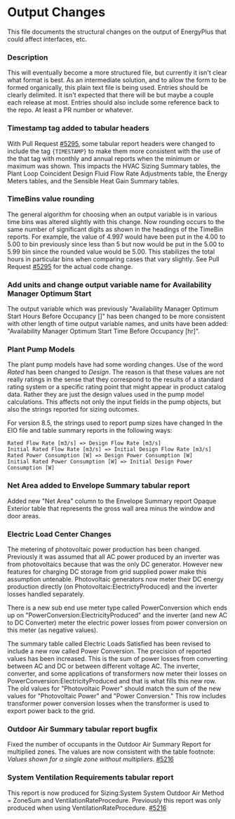 Output Changes
==============

This file documents the structural changes on the output of EnergyPlus that could affect interfaces, etc.

### Description

This will eventually become a more structured file, but currently it isn't clear what format is best. As an intermediate solution, and to allow the form to be formed organically, this plain text file is being used. Entries should be clearly delimited.  It isn't expected that there will be but maybe a couple each release at most. Entries should also include some reference back to the repo.  At least a PR number or whatever.

### Timestamp tag added to tabular headers

With Pull Request [#5295](https://github.com/NREL/EnergyPlus/pull/5295), some tabular report headers were changed to include the tag ```{TIMESTAMP}``` to make them more consistent with the use of the that tag with monthly and annual reports when the minimum or maximum was shown. This impacts the HVAC Sizing Summary tables, the Plant Loop Coincident Design Fluid Flow Rate Adjustments table,  the Energy Meters tables, and the Sensible Heat Gain Summary tables.

### TimeBins value rounding

The general algorithm for choosing when an output variable is in various time bins was altered slightly with this change. Now rounding occurs to the same number of significant digits as shown in the headings of the TimeBin reports. For example, the value of 4.997 would have been put in the 4.00 to 5.00 to  bin previously since less than 5 but now would be put in the 5.00 to 5.99 bin since the rounded value would be 5.00.  This stabilizes the total hours in particular bins when comparing cases that vary slightly. See Pull Request [#5295](https://github.com/NREL/EnergyPlus/pull/5295) for the actual code change.

### Add units and change output variable name for Availability Manager Optimum Start

The output variable which was previously "Availability Manager Optimum Start Hours Before Occupancy []" has been changed to be more consistent with other length of time output variable names, and units have been added:
"Availability Manager Optimum Start Time Before Occupancy [hr]".

### Plant Pump Models

The plant pump models have had some wording changes.  Use of the word *Rated* has been changed to *Design*. The reason is that these values are not really ratings in the sense that they correspond to the results of a standard rating system or a specific rating point that might appear in product catalog data.  Rather they are just the design values used in the pump model calculations.  This affects not only the input fields in the pump objects, but also the strings reported for sizing outcomes.

For version 8.5, the strings used to report pump sizes have changed In the EIO file and table summary reports in the following ways:

    Rated Flow Rate [m3/s] => Design Flow Rate [m3/s]
    Initial Rated Flow Rate [m3/s] => Initial Design Flow Rate [m3/s]
    Rated Power Consumption [W] => Design Power Consumption [W]
    Initial Rated Power Consumption [W] => Initial Design Power Consumption [W]

### Net Area added to Envelope Summary tabular report

Added new "Net Area" column to the Envelope Summary report Opaque Exterior table that represents the gross wall area minus the window and door areas.

### Electric Load Center Changes

The metering of photovoltaic power production has been changed.  Previously it was assumed that all AC power produced by an inverter was from photovoltaics because that was the only DC generator.  However new features for charging DC storage from grid supplied power make this assumption untenable.  Photovoltaic generators now meter their DC energy production directly (on Photovoltaic:ElectrictyProduced) and the inverter losses handled separately.  

There is a new sub end use meter type called PowerConversion which ends up on "PowerConversion:ElectricityProduced" and the inverter (and new AC to DC Converter) meter the electric power losses from power conversion on this meter (as negative values). 

The summary table called Electric Loads Satisfied has been revised to include a new row called Power Conversion. The precision of reported values has been increased. This is the sum of power losses from converting between AC and DC or between different voltage AC.  The inverter, converter, and some applications of transformers now meter their losses on PowerConversion:ElectricityProduced and that is what fills this new row.  The old values for "Photovoltaic Power" should match the sum of the new values for "Photovoltaic Power" and "Power Conversion."  This row includes transformer power conversion losses when the transformer is used to export power back to the grid. 

### Outdoor Air Summary tabular report bugfix ###
Fixed the number of occupants in the Outdoor Air Summary Report for multiplied zones. The values are now consistent with the table footnote: *Values shown for a single zone without multipliers*. [#5216](https://github.com/NREL/EnergyPlus/pull/5216)

### System Ventilation Requirements tabular report ### 
This report is now produced for Sizing:System System Outdoor Air Method = ZoneSum and VentilationRateProcedure. Previously this report was only produced when using VentilationRateProcedure. [#5216](https://github.com/NREL/EnergyPlus/pull/5216)